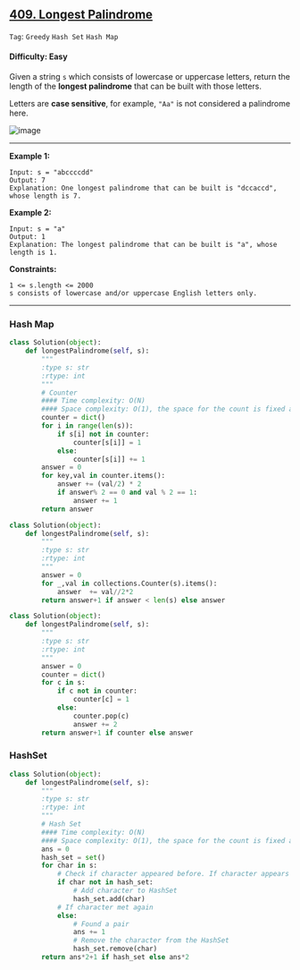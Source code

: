 ## [409. Longest Palindrome](https://leetcode.com/problems/longest-palindrome)

```Tag```: ```Greedy``` ```Hash Set``` ```Hash Map```

#### Difficulty: Easy

Given a string ```s``` which consists of lowercase or uppercase letters, return the length of the __longest palindrome__ that can be built with those letters.

Letters are __case sensitive__, for example, ```"Aa"``` is not considered a palindrome here.

![image](https://user-images.githubusercontent.com/35042430/205679475-696965d7-f7cc-4219-9256-22aac372404b.png)

---

__Example 1:__
```
Input: s = "abccccdd"
Output: 7
Explanation: One longest palindrome that can be built is "dccaccd", whose length is 7.
```

__Example 2:__
```
Input: s = "a"
Output: 1
Explanation: The longest palindrome that can be built is "a", whose length is 1.
```

__Constraints:__
```
1 <= s.length <= 2000
s consists of lowercase and/or uppercase English letters only.
```

---

### Hash Map

```Python
class Solution(object):
    def longestPalindrome(self, s):
        """
        :type s: str
        :rtype: int
        """
        # Counter 
        #### Time complexity: O(N)
        #### Space complexity: O(1), the space for the count is fixed as the number of alphabet is 26
        counter = dict()
        for i in range(len(s)):
            if s[i] not in counter:
                counter[s[i]] = 1
            else:
                counter[s[i]] += 1
        answer = 0
        for key,val in counter.items():
            answer += (val/2) * 2
            if answer% 2 == 0 and val % 2 == 1:
                answer += 1
        return answer
```

```Python
class Solution(object):
    def longestPalindrome(self, s):
        """
        :type s: str
        :rtype: int
        """
        answer = 0
        for _,val in collections.Counter(s).items():
            answer  += val//2*2
        return answer+1 if answer < len(s) else answer
```

```Python
class Solution(object):
    def longestPalindrome(self, s):
        """
        :type s: str
        :rtype: int
        """
        answer = 0
        counter = dict()
        for c in s:
            if c not in counter:
                counter[c] = 1
            else:
                counter.pop(c)
                answer += 2
        return answer+1 if counter else answer
```

### HashSet

```Python
class Solution(object):
    def longestPalindrome(self, s):
        """
        :type s: str
        :rtype: int
        """
        # Hash Set 
        #### Time complexity: O(N)
        #### Space complexity: O(1), the space for the count is fixed as the number of alphabet is 26
        ans = 0
        hash_set = set()
        for char in s:
            # Check if character appeared before. If character appears for the first time
            if char not in hash_set:
                # Add character to HashSet
                hash_set.add(char)
            # If character met again
            else:
                # Found a pair
                ans += 1
                # Remove the character from the HashSet
                hash_set.remove(char)
        return ans*2+1 if hash_set else ans*2
```
